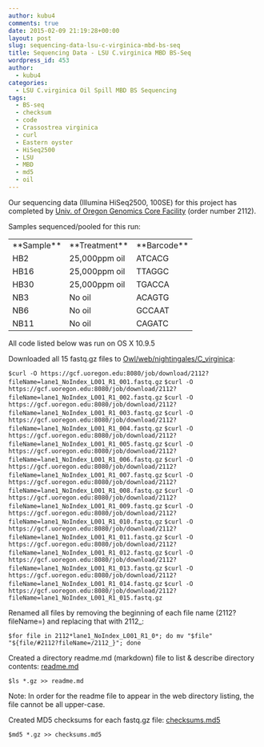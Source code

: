 ```yaml
---
author: kubu4
comments: true
date: 2015-02-09 21:19:28+00:00
layout: post
slug: sequencing-data-lsu-c-virginica-mbd-bs-seq
title: Sequencing Data - LSU C.virginica MBD BS-Seq
wordpress_id: 453
author:
  - kubu4
categories:
  - LSU C.virginica Oil Spill MBD BS Sequencing
tags:
  - BS-seq
  - checksum
  - code
  - Crassostrea virginica
  - curl
  - Eastern oyster
  - HiSeq2500
  - LSU
  - MBD
  - md5
  - oil
---
```


Our sequencing data (Illumina HiSeq2500, 100SE) for this project has completed by [Univ. of Oregon Genomics Core Facility](https://gcf.uoregon.edu:8080/) (order number 2112).

Samples sequenced/pooled for this run:

<table >
<tbody >
<tr >

<td >**Sample**
</td>

<td >**Treatment**
</td>

<td >**Barcode**
</td>
</tr>
<tr >

<td >HB2
</td>

<td >25,000ppm oil
</td>

<td >ATCACG
</td>
</tr>
<tr >

<td >HB16
</td>

<td >25,000ppm oil
</td>

<td >TTAGGC
</td>
</tr>
<tr >

<td >HB30
</td>

<td >25,000ppm oil
</td>

<td >TGACCA
</td>
</tr>
<tr >

<td >NB3
</td>

<td >No oil
</td>

<td >ACAGTG
</td>
</tr>
<tr >

<td >NB6
</td>

<td >No oil
</td>

<td >GCCAAT
</td>
</tr>
<tr >

<td >NB11
</td>

<td >No oil
</td>

<td >CAGATC
</td>
</tr>
</tbody>
</table>

All code listed below was run on OS X 10.9.5

Downloaded all 15 fastq.gz files to [Owl/web/nightingales/C_virginica](https://owl.fish.washington.edu/nightingales/C_virginica/):

`$curl -O https://gcf.uoregon.edu:8080/job/download/2112?fileName=lane1_NoIndex_L001_R1_001.fastq.gz`
`$curl -O https://gcf.uoregon.edu:8080/job/download/2112?fileName=lane1_NoIndex_L001_R1_002.fastq.gz`
`$curl -O https://gcf.uoregon.edu:8080/job/download/2112?fileName=lane1_NoIndex_L001_R1_003.fastq.gz`
`$curl -O https://gcf.uoregon.edu:8080/job/download/2112?fileName=lane1_NoIndex_L001_R1_004.fastq.gz`
`$curl -O https://gcf.uoregon.edu:8080/job/download/2112?fileName=lane1_NoIndex_L001_R1_005.fastq.gz`
`$curl -O https://gcf.uoregon.edu:8080/job/download/2112?fileName=lane1_NoIndex_L001_R1_006.fastq.gz`
`$curl -O https://gcf.uoregon.edu:8080/job/download/2112?fileName=lane1_NoIndex_L001_R1_007.fastq.gz`
`$curl -O https://gcf.uoregon.edu:8080/job/download/2112?fileName=lane1_NoIndex_L001_R1_008.fastq.gz`
`$curl -O https://gcf.uoregon.edu:8080/job/download/2112?fileName=lane1_NoIndex_L001_R1_009.fastq.gz`
`$curl -O https://gcf.uoregon.edu:8080/job/download/2112?fileName=lane1_NoIndex_L001_R1_010.fastq.gz`
`$curl -O https://gcf.uoregon.edu:8080/job/download/2112?fileName=lane1_NoIndex_L001_R1_011.fastq.gz`
`$curl -O https://gcf.uoregon.edu:8080/job/download/2112?fileName=lane1_NoIndex_L001_R1_012.fastq.gz`
`$curl -O https://gcf.uoregon.edu:8080/job/download/2112?fileName=lane1_NoIndex_L001_R1_013.fastq.gz`
`$curl -O https://gcf.uoregon.edu:8080/job/download/2112?fileName=lane1_NoIndex_L001_R1_014.fastq.gz`
`$curl -O https://gcf.uoregon.edu:8080/job/download/2112?fileName=lane1_NoIndex_L001_R1_015.fastq.gz`



Renamed all files by removing the beginning of each file name (2112?fileName=) and replacing that with 2112_:

`$for file in 2112*lane1_NoIndex_L001_R1_0*; do mv "$file" "${file/#2112?fileName=/2112_}"; done`



Created a directory readme.md (markdown) file to list & describe directory contents: [readme.md](https://owl.fish.washington.edu/nightingales/C_virginica/readme.md)

`$ls *.gz >> readme.md`

Note: In order for the readme file to appear in the web directory listing, the file cannot be all upper-case.



Created MD5 checksums for each fastq.gz file: [checksums.md5](https://owl.fish.washington.edu/nightingales/C_virginica/checksums.md5)

`$md5 *.gz >> checksums.md5`
